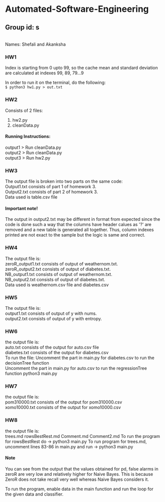 # Automated-Software-Engineering

## Group id: s
<br> Names: Shefali and Akanksha

### HW1
Index is starting from 0 upto 99, so the cache mean and standard deviation are calculated at indexes 99, 89, 79...9

In order to run it on the terminal, do the following:<br>
`$ python3 hw1.py > out.txt`

### HW2
Consists of 2 files:
1. hw2.py
2. cleanData.py

#### Running Instructions:
output1 > Run cleanData.py <br>
output2 > Run cleanData.py <br>
output3 > Run hw2.py <br>

### HW3
The output file is broken into two parts on the same code: <br>
Output1.txt consists of part 1 of homework 3. <br>
Output2.txt consists of part 2 of homework 3. <br>
Data used is table.csv file

#### Important note!
The output in output2.txt may be different in format from expected since the code is done such a way that the columns have header calues as '?' are removed and a new table is generated all together. Thus, column indexes printed are not exact to the sample  but the logic is same and correct.

### HW4
The output file is: <br>
zeroR_output1.txt consists of output of weathernom.txt. <br>
zeroR_output2.txt consists of output of diabetes.txt. <br>
NB_output1.txt consists of output of weathernom.txt. <br>
NB_output2.txt consists of output of diabetes.txt. <br>
Data used is weathernom.csv file and diabetes.csv

### HW5
The output file is: <br>
output1.txt consists of output of y with nums. <br>
output2.txt consists of output of y with entropy. <br>

### HW6
the output file is: <br>
auto.txt consists of the output for auto.csv file <br>
diabetes.txt consists of the output for diabetes.csv <br>
To run the file:
Uncomment the part in main.py for diabetes.csv to run the decisionTree function <br>
Uncomment the part in main.py for auto.csv to run the regressionTree function
python3 main.py

### HW7
the output file is: <br>
pom310000.txt consists of the output for pom310000.csv <br>
xomo10000.txt consists of the output for xomo10000.csv <br>

### HW8 
the output file is: <br>
trees.md
rowsBestRest.md
Comment.md
Comment2.md
To run the program for rowsBestRest do -> python3 main.py
To run program for trees.md, uncomment lines 83-86 in main.py and run -> python3 main.py

#### Note
You can see from the output that the values obtained for pd, false alarms in zeroR are very low and relatively higher for Naive Bayes. This is because ZeroR does not take recall very well whereas Naive Bayes considers it.<br>

To run the program, enable data in the main function and run the loop for the given data and classifier.

